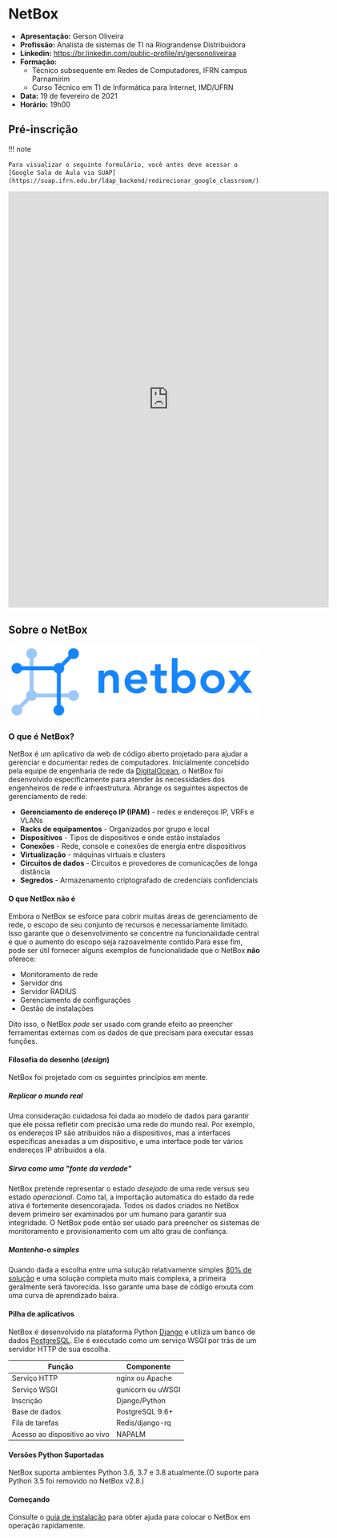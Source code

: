 # NetBox

- **Apresentação:** Gerson Oliveira
- **Profissão:** Analista de sistemas de TI na Riograndense Distribuidora
- **Linkedin:** <https://br.linkedin.com/public-profile/in/gersonoliveiraa>
- **Formação:**
    - Técnico subsequente em Redes de Computadores, IFRN campus Parnamirim
    - Curso Técnico em TI de Informática para Internet, IMD/UFRN
- **Data:** 19 de fevereiro de 2021
- **Horário:** 19h00

## Pré-inscrição

!!! note

    Para visualizar o seguinte formulário, você antes deve acessar o [Google Sala de Aula via SUAP](https://suap.ifrn.edu.br/ldap_backend/redirecionar_google_classroom/).

<iframe src="https://docs.google.com/forms/d/e/1FAIpQLSew4YM22pAHFZpL7WRILdC9hcsbfilX9wpRcInkDWbwodxKvw/viewform?embedded=true" width="640" height="830" frameborder="0" marginheight="0" marginwidth="0">Carregando…</iframe>

## Sobre o NetBox

![NetBox](netbox_logo.svg "NetBox logo")

### O que é NetBox?

NetBox é um aplicativo da web de código aberto projetado para ajudar a gerenciar e documentar redes de computadores. Inicialmente concebido pela equipe de engenharia de rede da [DigitalOcean](https://www.digitalocean.com/), o NetBox foi desenvolvido especificamente para atender às necessidades dos engenheiros de rede e infraestrutura. Abrange os seguintes aspectos de gerenciamento de rede:

- **Gerenciamento de endereço IP (IPAM)** - redes e endereços IP, VRFs e VLANs
- **Racks de equipamentos** - Organizados por grupo e local
- **Dispositivos** - Tipos de dispositivos e onde estão instalados
- **Conexões** - Rede, console e conexões de energia entre dispositivos
- **Virtualização** - máquinas virtuais e clusters
- **Circuitos de dados** - Circuitos e provedores de comunicações de longa distância
- **Segredos** - Armazenamento criptografado de credenciais confidenciais
  
#### O que NetBox não é

Embora o NetBox se esforce para cobrir muitas áreas de gerenciamento de rede, o escopo de seu conjunto de recursos é necessariamente limitado. Isso garante que o desenvolvimento se concentre na funcionalidade central e que o aumento do escopo seja razoavelmente contido.Para esse fim, pode ser útil fornecer alguns exemplos de funcionalidade que o NetBox **não** oferece:

- Monitoramento de rede
- Servidor dns
- Servidor RADIUS
- Gerenciamento de configurações
- Gestão de instalações

Dito isso, o NetBox _pode_ ser usado com grande efeito ao preencher ferramentas externas com os dados de que precisam para executar essas funções.

#### Filosofia do desenho (*design*)

NetBox foi projetado com os seguintes princípios em mente.

##### Replicar o mundo real

Uma consideração cuidadosa foi dada ao modelo de dados para garantir que ele possa refletir com precisão uma rede do mundo real. Por exemplo, os endereços IP são atribuídos não a dispositivos, mas a interfaces específicas anexadas a um dispositivo, e uma interface pode ter vários endereços IP atribuídos a ela.

##### Sirva como uma "fonte da verdade"

NetBox pretende representar o estado _desejado_ de uma rede versus seu estado _operacional_. Como tal, a importação automática do estado da rede ativa é fortemente desencorajada. Todos os dados criados no NetBox devem primeiro ser examinados por um humano para garantir sua integridade. O NetBox pode então ser usado para preencher os sistemas de monitoramento e provisionamento com um alto grau de confiança.

##### Mantenha-o simples

Quando dada a escolha entre uma solução relativamente simples [80% de solução](https://pt.wikipedia.org/wiki/Princ%C3%ADpio_de_Pareto) e uma solução completa muito mais complexa, a primeira geralmente será favorecida. Isso garante uma base de código enxuta com uma curva de aprendizado baixa.

#### Pilha de aplicativos

NetBox é desenvolvido na plataforma Python [Django](https://djangoproject.com/) e utiliza um banco de dados [PostgreSQL](https://www.postgresql.org/). Ele é executado como um serviço WSGI por trás de um servidor HTTP de sua escolha.

| Função                        | Componente        |
| ----------------------------- | ----------------- |
| Serviço HTTP                  | nginx ou Apache   |
| Serviço WSGI                  | gunicorn ou uWSGI |
| Inscrição                     | Django/Python     |
| Base de dados                 | PostgreSQL 9.6+   |
| Fila de tarefas               | Redis/django-rq   |
| Acesso ao dispositivo ao vivo | NAPALM            |

#### Versões Python Suportadas

NetBox suporta ambientes Python 3.6, 3.7 e 3.8 atualmente.(O suporte para Python 3.5 foi removido no NetBox v2.8.)

#### Começando

Consulte o [guia de instalação]([installation/index.md](https://github.com/netbox-community/netbox/blob/develop/docs/installation/index.md)) para obter ajuda para colocar o NetBox em operação rapidamente.

